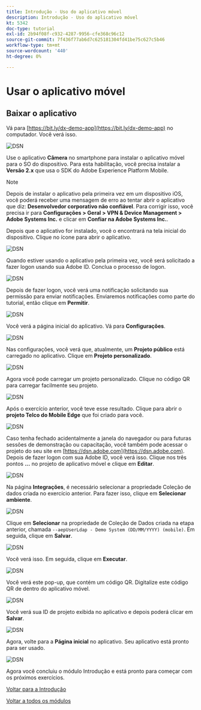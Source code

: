```yaml
---
title: Introdução - Uso do aplicativo móvel
description: Introdução - Uso do aplicativo móvel
kt: 5342
doc-type: tutorial
exl-id: 2b94f08f-c932-4287-9956-cfe368c96c12
source-git-commit: 7f436f77ab6d7c625181304fd41be75c627c5b46
workflow-type: tm+mt
source-wordcount: '440'
ht-degree: 0%

---
```


# Usar o aplicativo móvel

## Baixar o aplicativo

Vá para [https://bit.ly/dx-demo-app](https://bit.ly/dx-demo-app) no computador. Você verá isso.

![DSN](./images/mobileapp.png)

Use o aplicativo **Câmera** no smartphone para instalar o aplicativo móvel para o SO do dispositivo. Para esta habilitação, você precisa instalar a **Versão 2.x** que usa o SDK do Adobe Experience Platform Mobile.

>[!NOTE]
>
>Depois de instalar o aplicativo pela primeira vez em um dispositivo iOS, você poderá receber uma mensagem de erro ao tentar abrir o aplicativo que diz: **Desenvolvedor corporativo não confiável**. Para corrigir isso, você precisa ir para **Configurações > Geral > VPN &amp; Device Management > Adobe Systems Inc.** e clicar em **Confiar na Adobe Systems Inc.**.

Depois que o aplicativo for instalado, você o encontrará na tela inicial do dispositivo. Clique no ícone para abrir o aplicativo.

![DSN](./images/mobileappn1.png)

Quando estiver usando o aplicativo pela primeira vez, você será solicitado a fazer logon usando sua Adobe ID. Conclua o processo de logon.

![DSN](./images/mobileappn2.png)

Depois de fazer logon, você verá uma notificação solicitando sua permissão para enviar notificações. Enviaremos notificações como parte do tutorial, então clique em **Permitir**.

![DSN](./images/mobileappn3.png)

Você verá a página inicial do aplicativo. Vá para **Configurações**.

![DSN](./images/mobileappn4.png)

Nas configurações, você verá que, atualmente, um **Projeto público** está carregado no aplicativo. Clique em **Projeto personalizado**.

![DSN](./images/mobileappn5.png)

Agora você pode carregar um projeto personalizado. Clique no código QR para carregar facilmente seu projeto.

![DSN](./images/mobileappn6.png)

Após o exercício anterior, você teve esse resultado. Clique para abrir o **projeto Telco do Mobile Edge** que foi criado para você.

![DSN](./images/dsn5b.png)

Caso tenha fechado acidentalmente a janela do navegador ou para futuras sessões de demonstração ou capacitação, você também pode acessar o projeto do seu site em [https://dsn.adobe.com](https://dsn.adobe.com). Depois de fazer logon com sua Adobe ID, você verá isso. Clique nos três pontos **...** no projeto de aplicativo móvel e clique em **Editar**.

![DSN](./images/web8a.png)

Na página **Integrações**, é necessário selecionar a propriedade Coleção de dados criada no exercício anterior. Para fazer isso, clique em **Selecionar ambiente**.

![DSN](./images/web8aa.png)

Clique em **Selecionar** na propriedade de Coleção de Dados criada na etapa anterior, chamada `--aepUserLdap - Demo System (DD/MM/YYYY) (mobile)`. Em seguida, clique em **Salvar**.

![DSN](./images/web8b.png)

Você verá isso. Em seguida, clique em **Executar**.

![DSN](./images/web8bb.png)

Você verá este pop-up, que contém um código QR. Digitalize este código QR de dentro do aplicativo móvel.

![DSN](./images/web8c.png)

Você verá sua ID de projeto exibida no aplicativo e depois poderá clicar em **Salvar**.

![DSN](./images/mobileappn7.png)

Agora, volte para a **Página inicial** no aplicativo. Seu aplicativo está pronto para ser usado.

![DSN](./images/mobileappn8.png)

Agora você concluiu o módulo Introdução e está pronto para começar com os próximos exercícios.

[Voltar para a Introdução](./getting-started.md)

[Voltar a todos os módulos](./../../../overview.md)
